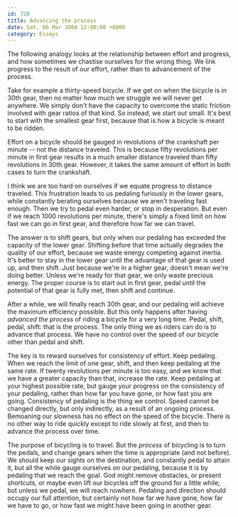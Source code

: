 ```yaml
---
id: 720
title: Advancing the process
date: Sat, 06 Mar 2004 12:00:00 +0000
category: Essays
---
```


The following analogy looks at the relationship between effort and
progress, and how sometimes we chastise ourselves for the wrong thing.
We link progress to the result of our effort, rather than to advancement
of the process.

Take for example a thirty-speed bicycle.  If we get on when the bicycle
is in 30th gear, then no matter how much we struggle we will never get
anywhere.  We simply don't have the capacity to overcome the static
friction involved with gear ratios of that kind.  So instead, we start
out small.  It's best to start with the smallest gear first, because
that is how a bicycle is meant to be ridden.

Effort on a bicycle should be gauged in revolutions of the crankshaft
per minute -- not the distance traveled.  This is because fifty
revolutions per minute in first gear results in a much smaller distance
traveled than fifty revolutions in 30th gear.  However, it takes the
same amount of effort in both cases to turn the crankshaft.

I think we are too hard on ourselves if we equate progress to distance
traveled.  This frustration leads to us pedaling furiously in the lower
gears, while constantly berating ourselves because we aren't traveling
fast enough.  Then we try to pedal even harder, or stop in desperation.
But even if we reach 1000 revolutions per minute, there's simply a fixed
limit on how fast we can go in first gear, and therefore how far we can
travel.

The answer is to shift gears, but only when our pedaling has exceeded
the capacity of the lower gear.  Shifting before that time actually
degrades the quality of our effort, because we waste energy competing
against inertia.  It's better to stay in the lower gear until the
advantage of that gear is used up, and then shift.  Just because we're
in a higher gear, doesn't mean we're doing better.  Unless we're ready
for that gear, we only waste precious energy.  The proper course is to
start out in first gear, pedal until the potential of that gear is fully
met, then shift and continue.

After a while, we will finally reach 30th gear, and our pedaling will
achieve the maximum efficiency possible.  But this only happens after
having *advanced the process* of riding a bicycle for a very long time.
Pedal, shift, pedal, shift: that is the process.  The only thing we as
riders can do is to advance that process.  We have no control over the
speed of our bicycle other than pedal and shift.

The key is to reward ourselves for consistency of effort.  Keep
pedaling.  When we reach the limit of one gear, shift, and then keep
pedaling at the same rate.  If twenty revolutions per minute is too
easy, and we know that we have a greater capacity than that, increase
the rate.  Keep pedaling at your highest possible rate, but gauge your
progress on the consistency of your pedaling, rather than how far you
have gone, or how fast you are going.  Consistency of pedaling is the
thing we control.  Speed cannot be changed directly, but only
indirectly, as a result of an ongoing process.  Bemoaning our slowness
has no effect on the speed of the bicycle.  There is no other way to
ride quickly except to ride slowly at first, and then to advance the
process over time.

The purpose of bicycling is to travel.  But the *process* of bicycling is
to turn the pedals, and change gears when the time is appropriate (and
not before).  We should keep our sights on the destination, and
constantly pedal to attain it, but all the while gauge ourselves on our
pedaling, because it is by pedaling that we reach the goal.  God might
remove obstacles, or present shortcuts, or maybe even lift our bicycles
off the ground for a little while; but unless we pedal, we will reach
nowhere.  Pedaling and direction should occupy our full attention, but
certainly not how far we have gone, how far we have to go, or how fast
we might have been going in another gear.



